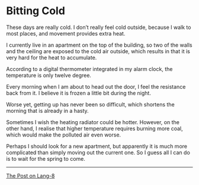 # Bitting Cold

These days are really cold. I don’t really feel cold outside, because I walk to most places, and movement provides extra heat.

I currently live in an apartment on the top of the building, so two of the walls and the ceiling are exposed to the cold air outside, which results in that it is very hard for the heat to accumulate.

According to a digital thermometer integrated in my alarm clock, the temperature is only twelve degree.

Every morning when I am about to head out the door, I feel the resistance back from it. I believe it is frozen a little bit during the night.

Worse yet, getting up has never been so difficult, which shortens the morning that is already in a hasty.

Sometimes I wish the heating radiator could be hotter. However, on the other hand, I realise that higher temperature requires burning more coal, which would make the polluted air even worse.

Perhaps I should look for a new apartment, but apparently it is much more complicated than simply moving out the current one. So I guess all I can do is to wait for the spring to come.

---

[The Post on Lang-8](http://lang-8.com/1358180/journals/62402495924172800466065994467479684142)
